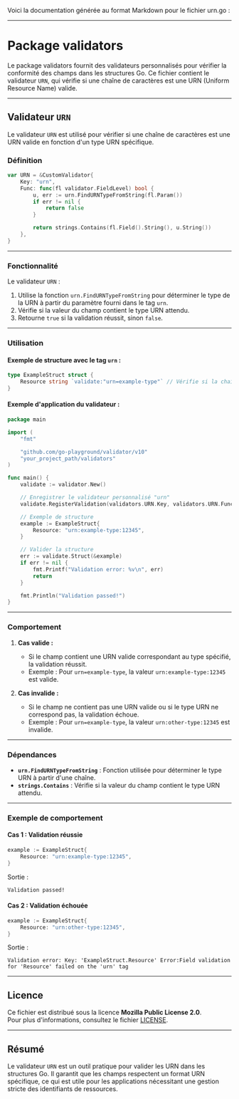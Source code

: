 Voici la documentation générée au format Markdown pour le fichier urn.go :

---

# **Package validators**

Le package validators fournit des validateurs personnalisés pour vérifier la conformité des champs dans les structures Go. Ce fichier contient le validateur `URN`, qui vérifie si une chaîne de caractères est une URN (Uniform Resource Name) valide.

---

## **Validateur `URN`**

Le validateur `URN` est utilisé pour vérifier si une chaîne de caractères est une URN valide en fonction d'un type URN spécifique.

### **Définition**

```go
var URN = &CustomValidator{
	Key: "urn",
	Func: func(fl validator.FieldLevel) bool {
		u, err := urn.FindURNTypeFromString(fl.Param())
		if err != nil {
			return false
		}

		return strings.Contains(fl.Field().String(), u.String())
	},
}
```

---

### **Fonctionnalité**

Le validateur `URN` :
1. Utilise la fonction `urn.FindURNTypeFromString` pour déterminer le type de la URN à partir du paramètre fourni dans le tag `urn`.
2. Vérifie si la valeur du champ contient le type URN attendu.
3. Retourne `true` si la validation réussit, sinon `false`.

---

### **Utilisation**

#### **Exemple de structure avec le tag `urn` :**

```go
type ExampleStruct struct {
	Resource string `validate:"urn=example-type"` // Vérifie si la chaîne est une URN valide du type "example-type"
}
```

#### **Exemple d'application du validateur :**

```go
package main

import (
	"fmt"

	"github.com/go-playground/validator/v10"
	"your_project_path/validators"
)

func main() {
	validate := validator.New()

	// Enregistrer le validateur personnalisé "urn"
	validate.RegisterValidation(validators.URN.Key, validators.URN.Func)

	// Exemple de structure
	example := ExampleStruct{
		Resource: "urn:example-type:12345",
	}

	// Valider la structure
	err := validate.Struct(&example)
	if err != nil {
		fmt.Printf("Validation error: %v\n", err)
		return
	}

	fmt.Println("Validation passed!")
}
```

---

### **Comportement**

1. **Cas valide :**
   - Si le champ contient une URN valide correspondant au type spécifié, la validation réussit.
   - Exemple : Pour `urn=example-type`, la valeur `urn:example-type:12345` est valide.

2. **Cas invalide :**
   - Si le champ ne contient pas une URN valide ou si le type URN ne correspond pas, la validation échoue.
   - Exemple : Pour `urn=example-type`, la valeur `urn:other-type:12345` est invalide.

---

### **Dépendances**

- **`urn.FindURNTypeFromString`** : Fonction utilisée pour déterminer le type URN à partir d'une chaîne.
- **`strings.Contains`** : Vérifie si la valeur du champ contient le type URN attendu.

---

### **Exemple de comportement**

#### **Cas 1 : Validation réussie**
```go
example := ExampleStruct{
	Resource: "urn:example-type:12345",
}
```
Sortie :
```plaintext
Validation passed!
```

#### **Cas 2 : Validation échouée**
```go
example := ExampleStruct{
	Resource: "urn:other-type:12345",
}
```
Sortie :
```plaintext
Validation error: Key: 'ExampleStruct.Resource' Error:Field validation for 'Resource' failed on the 'urn' tag
```

---

## **Licence**

Ce fichier est distribué sous la licence **Mozilla Public License 2.0**.  
Pour plus d'informations, consultez le fichier [LICENSE](https://www.mozilla.org/en-US/MPL/2.0/).

---

## **Résumé**

Le validateur `URN` est un outil pratique pour valider les URN dans les structures Go. Il garantit que les champs respectent un format URN spécifique, ce qui est utile pour les applications nécessitant une gestion stricte des identifiants de ressources.